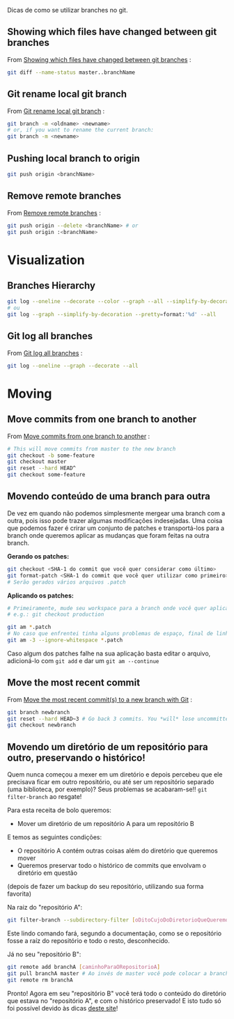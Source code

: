 Dicas de como se utilizar branches no git.

## Showing which files have changed between git branches

From [Showing which files have changed between git branches](http://stackoverflow.com/questions/822811/showing-which-files-have-changed-between-git-branches) :

~~~ Bash
git diff --name-status master..branchName
~~~

## Git rename local git branch

From [Git rename local git branch](http://stackoverflow.com/questions/6591213/rename-local-git-branch) :

~~~ Bash
git branch -m <oldname> <newname>
# or, if you want to rename the current branch:
git branch -m <newname>
~~~

## Pushing local branch to origin

~~~ Bash
git push origin <branchName>
~~~

## Remove remote branches

From [Remove remote branches](http://stackoverflow.com/questions/2003505/delete-a-git-branch-both-locally-and-remotely) :

~~~ Bash
git push origin --delete <branchName> # or
git push origin :<branchName>
~~~

# Visualization

## Branches Hierarchy

~~~ Bash
git log --oneline --decorate --color --graph --all --simplify-by-decoration
# ou
git log --graph --simplify-by-decoration --pretty=format:'%d' --all
~~~

## Git log all branches

From [Git log all branches](http://www.lornajane.net/posts/2014/git-log-all-branches) :

~~~ Bash
git log --oneline --graph --decorate --all
~~~

# Moving

## Move commits from one branch to another

From [Move commits from one branch to another](http://effectif.com/git/move-commit-from-one-branch-to-another) :

~~~ Bash
# This will move commits from master to the new branch
git checkout -b some-feature
git checkout master
git reset --hard HEAD^
git checkout some-feature
~~~

## Movendo conteúdo de uma branch para outra

De vez em quando não podemos simplesmente mergear uma branch com a outra, pois isso pode trazer algumas modificações indesejadas.
Uma coisa que podemos fazer é crirar um conjunto de patches e transportá-los para a branch onde queremos aplicar as mudanças que foram feitas na outra branch.

**Gerando os patches:**

~~~ Bash
git checkout <SHA-1 do commit que você quer considerar como último>
git format-patch <SHA-1 do commit que você quer utilizar como primeiro>
# Serão gerados vários arquivos .patch
~~~

**Aplicando os patches:**

~~~ Bash
# Primeiramente, mude seu workspace para a branch onde você quer aplicar as mudanças
# e.g.: git checkout production

git am *.patch
# No caso que enfrentei tinha alguns problemas de espaço, final de linha, etc. então utilizei:
git am -3 --ignore-whitespace *.patch
~~~

Caso algum dos patches falhe na sua aplicação basta editar o arquivo, adicioná-lo com `git add` e dar um `git am --continue`

## Move the most recent commit

From [Move the most recent commit(s) to a new branch with Git](http://stackoverflow.com/questions/1628563/move-the-most-recent-commits-to-a-new-branch-with-git) :

~~~ Bash
git branch newbranch
git reset --hard HEAD~3 # Go back 3 commits. You *will* lose uncommitted work.
git checkout newbranch
~~~

## Movendo um diretório de um repositório para outro, preservando o histórico!

Quem nunca começou a mexer em um diretório e depois percebeu que ele precisava ficar em outro repositório, ou até ser um repositório separado (uma biblioteca, por exemplo)? Seus problemas se acabaram-se!! `git filter-branch` ao resgate!

Para esta receita de bolo queremos:

- Mover um diretório de um repositório A para um repositório B

E temos as seguintes condições:

- O repositório A contém outras coisas além do diretório que queremos mover
- Queremos preservar todo o histórico de commits que envolvam o diretório em questão

(depois de fazer um backup do seu repositório, utilizando sua forma favorita)

Na raiz do "repositório A":

~~~ Bash
git filter-branch --subdirectory-filter [oDitoCujoDoDiretorioQueQueremosSeparar] -- --all
~~~

Este lindo comando fará, segundo a documentação, como se o repositório fosse a raíz do repositório e todo o resto, desconhecido.

Já no seu "repositório B":

~~~ Bash
git remote add branchA [caminhoParaORepositorioA]
git pull branchA master # Ao invés de master você pode colocar a branch que estava sendo utilizada no repositório A
git remote rm branchA
~~~

Pronto! Agora em seu "repositório B" você terá todo o conteúdo do diretório que estava no "repositório A", e com o histórico preservado!
E isto tudo só foi possível devido às dicas [deste site](http://www.google.com/url?q=http%3A%2F%2Fgbayer.com%2Fdevelopment%2Fmoving-files-from-one-git-repository-to-another-preserving-history%2F&sa=D&sntz=1&usg=AFrqEzd245648I-fl6TPK2YXtsyvjdMGLw)!
